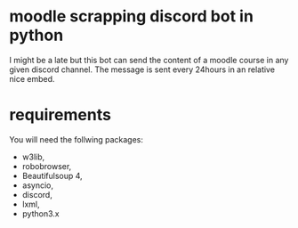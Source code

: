 # moodle scrapping discord bot in python

I might be a late but this bot can send the content of a moodle course in any given discord channel.
The message is sent every 24hours in an relative nice embed.
# requirements
You will need the follwing packages:
- w3lib,
- robobrowser,
- Beautifulsoup 4,
- asyncio,
- discord,
- lxml,
- python3.x
